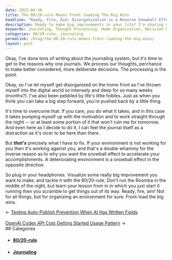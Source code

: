```yaml
---
date: 2023-04-30
title: The 80/20-rule Means Front-loading The Big Wins
headline: "Ready, Fire, Aim: Disorganization is a Reverse Snowball Effect"
description: Ready to make big improvements in your life? I'm sharing my experience on how to use the 80/20-rule and front-load the big wins. Learn how to organize your environment and make the most of your time.
keywords: Journaling, Thought Processing, Home Organization, Decision Making, Motivation, Environment, 80/20-rule, Roomba, Big Wins, Front-loading
categories: 80/20-rule, journaling
permalink: /blog/the-80-20-rule-means-front-loading-the-big-wins/
layout: post
---
```



Okay, I've done tons of writing about the journaling system, but it's time to
get to the reasons why one journals. We process our thoughts, perchance to make
better considered, more deliberate decisions. The processing is the point.

Okay, so I've let myself get disorganized on the home front as I've thrown
myself into the digital world so intensely and deep for so many weeks
(months?). I've also been pebbled by life's little foibles. Just as when you
think you can take a big step forward, you're pushed back by a little thing.

It's time to overcome that. If you care, you do what it takes, and in this case
it takes pumping myself up with the motivation and to work straight through the
night -- or at least some portion of it that won't ruin me for tomorrow. And
even here as I decide to do it, I can feel the journal itself as a distraction
as it's nicer to be here than there.

But ***that's*** precisely what I have to fix. If your environment is not
working for you then it's working against you, and that's a double whammy for
the inverse reason as to why you want the snowball effect to accelerate your
accomplishments. A deteriorating environment is a snowball effect in the
opposite direction.

So plug in your headphones. Visualize some really big improvement you want to
make, and tackle it with the 80/20-rule. Don't run the Roomba in the middle of
the night, but learn your lesson from in in which you just start it running
then you scramble to get things out of its way. Ready, fire, aim! Not for all
things, but for organizing an environment for sure. Front-load the big wins.


<div class="arrow-links"><div class="post-nav-prev"><span class="arrow">&larr;&nbsp;</span><a href="/blog/testing-auto-publish-prevention-when-ai-has-written-fields/">Testing Auto-Publish Prevention When AI Has Written Fields</a></div> &nbsp; <div class="post-nav-next"><a href="/blog/openai-codex-api-cost-getting-started-usage-pattern/">OpenAI Codex API Cost Getting Started Usage Pattern</a><span class="arrow">&nbsp;&rarr;</span></div></div>
## Categories

<ul>
<li><h4><a href='/80-20-rule/'>80/20-rule</a></h4></li>
<li><h4><a href='/journaling/'>Journaling</a></h4></li></ul>